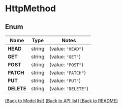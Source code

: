# HttpMethod

## Enum
Name | Type | Notes
------------ | ------------- | -------------
**HEAD** | string | (value: `"HEAD"`)
**GET** | string | (value: `"GET"`)
**POST** | string | (value: `"POST"`)
**PATCH** | string | (value: `"PATCH"`)
**PUT** | string | (value: `"PUT"`)
**DELETE** | string | (value: `"DELETE"`)


[[Back to Model list]](../README.md#documentation-for-models) [[Back to API list]](../README.md#documentation-for-api-endpoints) [[Back to README]](../README.md)


